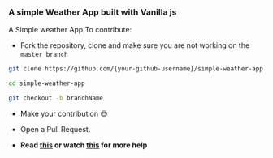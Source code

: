 ### A simple Weather App built with Vanilla js

A Simple weather App
To contribute:

- Fork the repository, clone and make sure you are not working on the `master branch`

```bash
git clone https://github.com/{your-github-username}/simple-weather-app.git
```

```bash
cd simple-weather-app
```

```bash
git checkout -b branchName
```

- Make your contribution 😎

- Open a Pull Request.

- **Read [this](https://help.github.com/en/articles/creating-a-pull-request-from-a-fork) or watch [this](https://www.youtube.com/watch?v=G1I3HF4YWEw) for more help**
